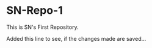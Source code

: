 SN-Repo-1
=========

This is SN's First Repository.

Added this line to see, if the changes made are saved...
